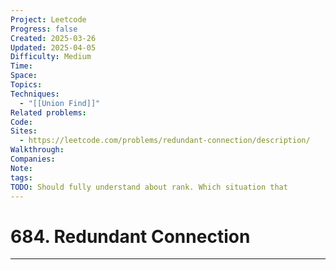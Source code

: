 ```yaml
---
Project: Leetcode
Progress: false
Created: 2025-03-26
Updated: 2025-04-05
Difficulty: Medium
Time: 
Space: 
Topics: 
Techniques:
  - "[[Union Find]]"
Related problems: 
Code: 
Sites:
  - https://leetcode.com/problems/redundant-connection/description/
Walkthrough: 
Companies: 
Note: 
tags: 
TODO: Should fully understand about rank. Which situation that
---
```

# 684. Redundant Connection
---
